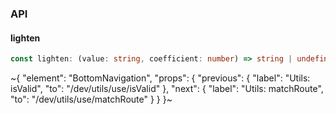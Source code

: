 

### API

#### lighten

```ts
const lighten: (value: string, coefficient: number) => string | undefined;
```


~{
  "element": "BottomNavigation",
  "props": {
    "previous": {
      "label": "Utils: isValid",
      "to": "/dev/utils/use/isValid"
    },
    "next": {
      "label": "Utils: matchRoute",
      "to": "/dev/utils/use/matchRoute"
    }
  }
}~